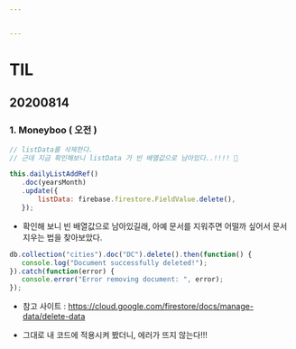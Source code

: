 ```yaml
---


---
```


<h1 id="til">TIL</h1>
<h2 id="section">20200814</h2>
<h3 id="moneyboo--오전-">1. Moneyboo ( 오전 )</h3>

 ```javascript
// listData를 삭제한다.
// 근데 지금 확인해보니 listData 가 빈 배열값으로 남아있다..!!!! 🙉

this.dailyListAddRef()
	.doc(yearsMonth)
	.update({
		listData: firebase.firestore.FieldValue.delete(),
	});
 ```

<ul>
<li>확인해 보니 빈 배열값으로 남아있길래, 아예 문서를 지워주면 어떨까 싶어서 문서 지우는 법을 찾아보았다.</li>
</ul>

 ```javascript
 db.collection("cities").doc("DC").delete().then(function() {
    console.log("Document successfully deleted!");
}).catch(function(error) {
    console.error("Error removing document: ", error);
});
 ```
 
<ul>
<li>
<p>참고 사이트 : <a href="https://cloud.google.com/firestore/docs/manage-data/delete-data">https://cloud.google.com/firestore/docs/manage-data/delete-data</a></p>
</li>
<li>
<p>그대로 내 코드에 적용시켜 봤더니, 에러가 뜨지 않는다!!!</p>
</li>
</ul>

